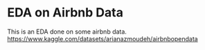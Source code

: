 # EDA on Airbnb Data

This is an EDA done on some airbnb data.
https://www.kaggle.com/datasets/arianazmoudeh/airbnbopendata
